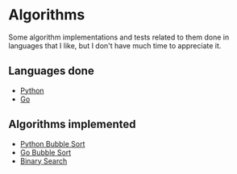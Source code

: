 # Algorithms

Some algorithm implementations and tests related to them
done in languages that I like, but I don't have much time
to appreciate it.

## Languages done

- [Python](python/)
- [Go](golang/)

## Algorithms implemented

- [Python Bubble Sort](python/bubble-sort.py)
- [Go Bubble Sort](golang/bubble-sort.go)
- [Binary Search](python/binary-search.py)
